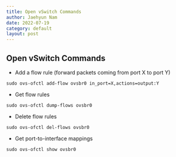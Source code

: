 ```yaml
---
title: Open vSwitch Commands
author: Jaehyun Nam
date: 2022-07-19
category: default
layout: post
---
```


## Open vSwitch Commands

- Add a flow rule (forward packets coming from port X to port Y)

```
sudo ovs-ofctl add-flow ovsbr0 in_port=X,actions=output:Y
```

- Get flow rules

```
sudo ovs-ofctl dump-flows ovsbr0
```

- Delete flow rules

```
sudo ovs-ofctl del-flows ovsbr0
```

- Get port-to-interface mappings

```
sudo ovs-ofctl show ovsbr0
```


